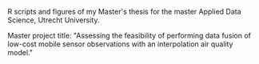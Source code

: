 R scripts and figures of my Master's thesis for the master Applied Data Science, Utrecht University. 

Master project title: "Assessing the feasibility of performing data fusion of 
low-cost mobile sensor observations with an interpolation air quality model."
